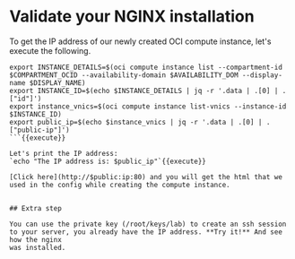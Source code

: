 # Validate your NGINX installation

To get the IP address of our newly created OCI compute instance, let's execute the following.

```
export INSTANCE_DETAILS=$(oci compute instance list --compartment-id $COMPARTMENT_OCID --availability-domain $AVAILABILITY_DOM --display-name $DISPLAY_NAME)
export INSTANCE_ID=$(echo $INSTANCE_DETAILS | jq -r '.data | .[0] | .["id"]')
export instance_vnics=$(oci compute instance list-vnics --instance-id $INSTANCE_ID)
export public_ip=$(echo $instance_vnics | jq -r '.data | .[0] | .["public-ip"]')
```{{execute}}

Let's print the IP address:
`echo "The IP address is: $public_ip"`{{execute}}
 
[Click here](http://$public:ip:80) and you will get the html that we used in the config while creating the compute instance.


## Extra step

You can use the private key (/root/keys/lab) to create an ssh session to your server, you already have the IP address. **Try it!** And see how the nginx 
was installed.